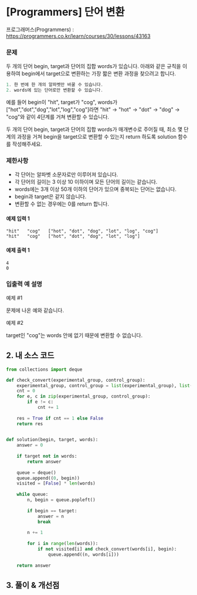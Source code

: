 # [Programmers] 단어 변환

프로그래머스(Programmers) :  https://programmers.co.kr/learn/courses/30/lessons/43163

### 문제

두 개의 단어 begin, target과 단어의 집합 words가 있습니다. 아래와 같은 규칙을 이용하여 begin에서 target으로 변환하는 가장 짧은 변환 과정을 찾으려고 합니다.

```a
1. 한 번에 한 개의 알파벳만 바꿀 수 있습니다.
2. words에 있는 단어로만 변환할 수 있습니다.
```

예를 들어 begin이 "hit", target가 "cog", words가 ["hot","dot","dog","lot","log","cog"]라면 "hit" -> "hot" -> "dot" -> "dog" -> "cog"와 같이 4단계를 거쳐 변환할 수 있습니다.

두 개의 단어 begin, target과 단어의 집합 words가 매개변수로 주어질 때, 최소 몇 단계의 과정을 거쳐 begin을 target으로 변환할 수 있는지 return 하도록 solution 함수를 작성해주세요.

### 제한사항

- 각 단어는 알파벳 소문자로만 이루어져 있습니다.
- 각 단어의 길이는 3 이상 10 이하이며 모든 단어의 길이는 같습니다.
- words에는 3개 이상 50개 이하의 단어가 있으며 중복되는 단어는 없습니다.
- begin과 target은 같지 않습니다.
- 변환할 수 없는 경우에는 0를 return 합니다.

#### 예제 입력 1

```  
"hit"	"cog"	["hot", "dot", "dog", "lot", "log", "cog"]
"hit"	"cog"	["hot", "dot", "dog", "lot", "log"]
```  

#### 예제 출력 1

```  
4
0
```  

### 입출력 예 설명

예제 #1

문제에 나온 예와 같습니다.

예제 #2

target인 "cog"는 words 안에 없기 때문에 변환할 수 없습니다.

## 2. 내 소스 코드

```python  
from collections import deque    

def check_convert(experimental_group, control_group):
    experimental_group, control_group = list(experimental_group), list(control_group)
    cnt = 0
    for e, c in zip(experimental_group, control_group):
        if e != c:
            cnt += 1
    
    res = True if cnt == 1 else False    
    return res
    

def solution(begin, target, words):
    answer = 0
    
    if target not in words:
        return answer
    
    queue = deque()
    queue.append((0, begin))
    visited = [False] * len(words)
    
    while queue:
        n, begin = queue.popleft()
        
        if begin == target:
            answer = n
            break
        
        n += 1
        
        for i in range(len(words)):
            if not visited[i] and check_convert(words[i], begin):
                queue.append((n, words[i]))
    
    return answer
```  



## 3. 풀이 & 개선점